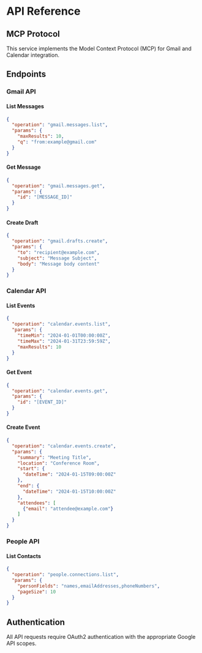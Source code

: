 # API Reference

## MCP Protocol

This service implements the Model Context Protocol (MCP) for Gmail and Calendar integration.

## Endpoints

### Gmail API

#### List Messages
```json
{
  "operation": "gmail.messages.list",
  "params": {
    "maxResults": 10,
    "q": "from:example@gmail.com"
  }
}
```

#### Get Message
```json
{
  "operation": "gmail.messages.get",
  "params": {
    "id": "[MESSAGE_ID]"
  }
}
```

#### Create Draft
```json
{
  "operation": "gmail.drafts.create",
  "params": {
    "to": "recipient@example.com",
    "subject": "Message Subject",
    "body": "Message body content"
  }
}
```

### Calendar API

#### List Events
```json
{
  "operation": "calendar.events.list",
  "params": {
    "timeMin": "2024-01-01T00:00:00Z",
    "timeMax": "2024-01-31T23:59:59Z",
    "maxResults": 10
  }
}
```

#### Get Event
```json
{
  "operation": "calendar.events.get",
  "params": {
    "id": "[EVENT_ID]"
  }
}
```

#### Create Event
```json
{
  "operation": "calendar.events.create",
  "params": {
    "summary": "Meeting Title",
    "location": "Conference Room",
    "start": {
      "dateTime": "2024-01-15T09:00:00Z"
    },
    "end": {
      "dateTime": "2024-01-15T10:00:00Z"
    },
    "attendees": [
      {"email": "attendee@example.com"}
    ]
  }
}
```

### People API

#### List Contacts
```json
{
  "operation": "people.connections.list",
  "params": {
    "personFields": "names,emailAddresses,phoneNumbers",
    "pageSize": 10
  }
}
```

## Authentication

All API requests require OAuth2 authentication with the appropriate Google API scopes.
